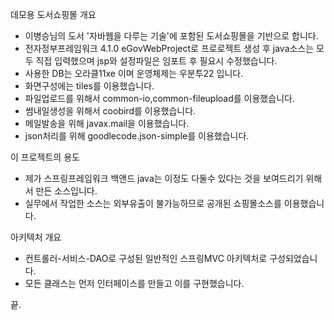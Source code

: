 데모용 도서쇼핑몰 개요
- 이병승님의 도서 '자바웹을 다루는 기술'에 포함된 도서쇼핑몰을 기반으로 합니다.
- 전자정부프레임워크 4.1.0 eGovWebProject로 프로로젝트 생성 후 java소스는 모두 직접 입력했으며 jsp와 설정파일은 임포트 후 필요시 수정했습니다.
- 사용한 DB는 오라클11xe 이며 운영체제는 우분투22 입니다.
- 화면구성에는 tiles를 이용했습니다.
- 파일업로드를 위해서 common-io,common-fileupload를 이용했습니다.
- 썸내일생성을 위해서 coobird를 이용했습니다.
- 메일발송을 위해 javax.mail을 이용했습니다.
- json처리를 위해 goodlecode.json-simple를 이용했습니다.

이 프로젝트의 용도
- 제가 스프링프레임워크 백앤드 java는 이정도 다둘수 있다는 것을 보여드리기 위해서 만든 소스입니다.
- 실무에서 작업한 소스는 외부유출이 불가능하므로 공개된 쇼핑몰소스를 이용했습니다.

아키텍처 개요
- 컨트롤러-서비스-DAO로 구성된 일반적인 스프링MVC 아키텍처로 구성되었습니다.
- 모든 클래스는 먼저 인터페이스를 만들고 이를 구현했습니다.

끝.
